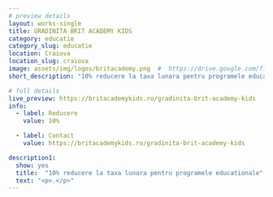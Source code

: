 ```yaml
---
# preview details
layout: works-single
title: GRADINITA BRIT ACADEMY KIDS
category: educatie
category_slug: educatie
location: Craiova
location_slug: craiova
image: assets/img/logos/britacademy.png  #  https://drive.google.com/file/d/1fq9FWhX6Qqaw71f-lVoXwtA-vtk4wNok/view?usp=share_link
short_description: "10% reducere la taxa lunara pentru programele educationale"

# full details
live_preview: https://britacademykids.ro/gradinita-brit-academy-kids
info:
  - label: Reducere
    value: 10%

  - label: Contact
    value: https://britacademykids.ro/gradinita-brit-academy-kids

description1:
  show: yes
  title:  "10% reducere la taxa lunara pentru programele educationale"
  text: "<p>.</p>"
---
```


